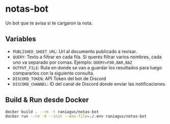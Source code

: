 # notas-bot

Un bot que te avisa si te cargaron la nota.

## Variables

- `PUBLISHED_SHEET_URL`: Url al documento publicado a revisar.
- `QUERY`: Texto a filtrar en cada fila. Si querés filtrar varios nombres, cada
  uno va separado por comas. Ejemplo: `QUERY=FOO,BAR,BAZ`
- `OUTPUT_FILE`: Ruta en donde se van a guardar los resultados para luego
  compararlos con la siguiente consulta.
- `DISCORD_TOKEN`: API Token del bot de Discord
- `DISCORD_CHANNEL`: ID del canal de Discord donde enviar las notificaciones

## Build & Run desde Docker

```bash
docker build . --rm -t raniagus/notas-bot
docker run --rm -d --init --env-file=./.env raniagus/notas-bot
```
